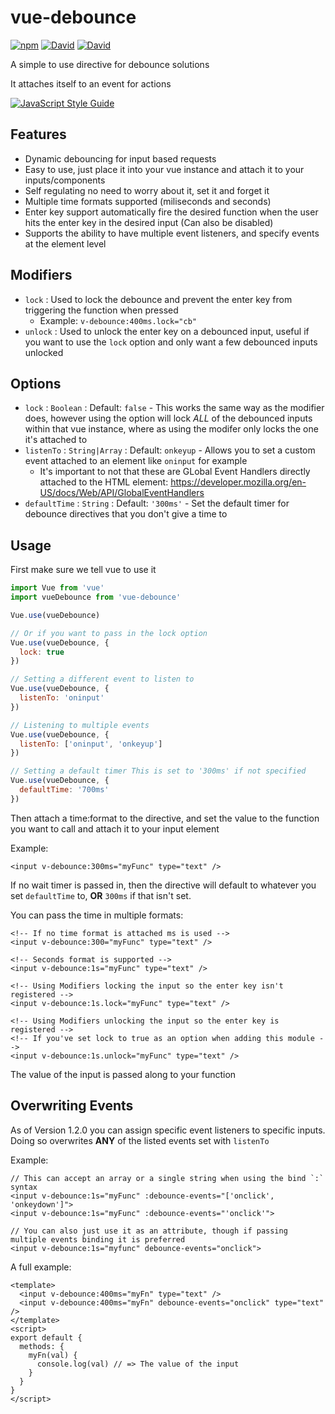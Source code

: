 # vue-debounce

[![npm](https://img.shields.io/npm/v/vue-debounce.svg?style=flat-square)](https://www.npmjs.com/package/vue-debounce)
[![David](https://img.shields.io/david/dhershman1/vue-debounce.svg?style=flat-square)](https://david-dm.org/dhershman1/vue-debounce)
[![David](https://img.shields.io/david/dev/dhershman1/vue-debounce.svg?style=flat-square)](https://david-dm.org/dhershman1/vue-debounce?type=dev)

A simple to use directive for debounce solutions

It attaches itself to an event for actions

[![JavaScript Style Guide](https://cdn.rawgit.com/standard/standard/master/badge.svg)](https://github.com/standard/standard)

## Features

- Dynamic debouncing for input based requests
- Easy to use, just place it into your vue instance and attach it to your inputs/components
- Self regulating no need to worry about it, set it and forget it
- Multiple time formats supported (miliseconds and seconds)
- Enter key support automatically fire the desired function when the user hits the enter key in the desired input (Can also be disabled)
- Supports the ability to have multiple event listeners, and specify events at the element level

## Modifiers

- `lock` : Used to lock the debounce and prevent the enter key from triggering the function when pressed
  - Example: `v-debounce:400ms.lock="cb"`
- `unlock` : Used to unlock the enter key on a debounced input, useful if you want to use the `lock` option and only want a few debounced inputs unlocked

## Options

- `lock` : `Boolean` : Default: `false` - This works the same way as the modifier does, however using the option will lock _ALL_ of the debounced inputs within that vue instance, where as using the modifer only locks the one it's attached to
- `listenTo` : `String|Array` : Default: `onkeyup` - Allows you to set a custom event attached to an element like `oninput` for example
  - It's important to not that these are GLobal Event Handlers directly attached to the HTML element: https://developer.mozilla.org/en-US/docs/Web/API/GlobalEventHandlers
- `defaultTime` : `String` : Default: `'300ms'` - Set the default timer for debounce directives that you don't give a time to

## Usage

First make sure we tell vue to use it

```js
import Vue from 'vue'
import vueDebounce from 'vue-debounce'

Vue.use(vueDebounce)

// Or if you want to pass in the lock option
Vue.use(vueDebounce, {
  lock: true
})

// Setting a different event to listen to
Vue.use(vueDebounce, {
  listenTo: 'oninput'
})

// Listening to multiple events
Vue.use(vueDebounce, {
  listenTo: ['oninput', 'onkeyup']
})

// Setting a default timer This is set to '300ms' if not specified
Vue.use(vueDebounce, {
  defaultTime: '700ms'
})
```

Then attach a time:format to the directive, and set the value to the function you want to call and attach it to your input element

Example:

```vue
<input v-debounce:300ms="myFunc" type="text" />
```

If no wait timer is passed in, then the directive will default to whatever you set `defaultTime` to, **OR** `300ms` if that isn't set.

You can pass the time in multiple formats:

```vue
<!-- If no time format is attached ms is used -->
<input v-debounce:300="myFunc" type="text" />

<!-- Seconds format is supported -->
<input v-debounce:1s="myFunc" type="text" />

<!-- Using Modifiers locking the input so the enter key isn't registered -->
<input v-debounce:1s.lock="myFunc" type="text" />

<!-- Using Modifiers unlocking the input so the enter key is registered -->
<!-- If you've set lock to true as an option when adding this module -->
<input v-debounce:1s.unlock="myFunc" type="text" />
```

The value of the input is passed along to your function

## Overwriting Events

As of Version 1.2.0 you can assign specific event listeners to specific inputs. Doing so overwrites **ANY** of the listed events set with `listenTo`

Example:
```vue
// This can accept an array or a single string when using the bind `:` syntax
<input v-debounce:1s="myFunc" :debounce-events="['onclick', 'onkeydown']">
<input v-debounce:1s="myFunc" :debounce-events="'onclick'">

// You can also just use it as an attribute, though if passing multiple events binding it is preferred
<input v-debounce:1s="myfunc" debounce-events="onclick">
```

A full example:

```vue
<template>
  <input v-debounce:400ms="myFn" type="text" />
  <input v-debounce:400ms="myFn" debounce-events="onclick" type="text" />
</template>
<script>
export default {
  methods: {
    myFn(val) {
      console.log(val) // => The value of the input
    }
  }
}
</script>
```
